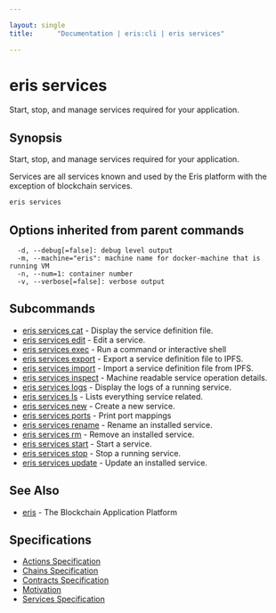```yaml
---

layout: single
title:      "Documentation | eris:cli | eris services"

---
```


# eris services

Start, stop, and manage services required for your application.

## Synopsis

Start, stop, and manage services required for your application.

Services are all services known and used by the Eris platform with the
exception of blockchain services.

```bash
eris services
```

## Options inherited from parent commands

```
  -d, --debug[=false]: debug level output
  -m, --machine="eris": machine name for docker-machine that is running VM
  -n, --num=1: container number
  -v, --verbose[=false]: verbose output
```

## Subcommands

* [eris services cat](/docs/documentation/cli/0.11.0/eris_services_cat/)	 - Display the service definition file.
* [eris services edit](/docs/documentation/cli/0.11.0/eris_services_edit/)	 - Edit a service.
* [eris services exec](/docs/documentation/cli/0.11.0/eris_services_exec/)	 - Run a command or interactive shell
* [eris services export](/docs/documentation/cli/0.11.0/eris_services_export/)	 - Export a service definition file to IPFS.
* [eris services import](/docs/documentation/cli/0.11.0/eris_services_import/)	 - Import a service definition file from IPFS.
* [eris services inspect](/docs/documentation/cli/0.11.0/eris_services_inspect/)	 - Machine readable service operation details.
* [eris services logs](/docs/documentation/cli/0.11.0/eris_services_logs/)	 - Display the logs of a running service.
* [eris services ls](/docs/documentation/cli/0.11.0/eris_services_ls/)	 - Lists everything service related.
* [eris services new](/docs/documentation/cli/0.11.0/eris_services_new/)	 - Create a new service.
* [eris services ports](/docs/documentation/cli/0.11.0/eris_services_ports/)	 - Print port mappings
* [eris services rename](/docs/documentation/cli/0.11.0/eris_services_rename/)	 - Rename an installed service.
* [eris services rm](/docs/documentation/cli/0.11.0/eris_services_rm/)	 - Remove an installed service.
* [eris services start](/docs/documentation/cli/0.11.0/eris_services_start/)	 - Start a service.
* [eris services stop](/docs/documentation/cli/0.11.0/eris_services_stop/)	 - Stop a running service.
* [eris services update](/docs/documentation/cli/0.11.0/eris_services_update/)	 - Update an installed service.

## See Also

* [eris](/docs/documentation/cli/0.11.0/eris/)	 - The Blockchain Application Platform

## Specifications

* [Actions Specification](/docs/documentation/cli/0.11.0/actions_specification/)
* [Chains Specification](/docs/documentation/cli/0.11.0/chains_specification/)
* [Contracts Specification](/docs/documentation/cli/0.11.0/contracts_specification/)
* [Motivation](/docs/documentation/cli/0.11.0/motivation/)
* [Services Specification](/docs/documentation/cli/0.11.0/services_specification/)

